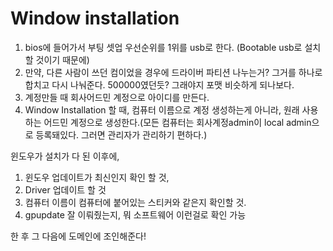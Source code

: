 # Window installation

1. bios에 들어가서 부팅 셋업 우선순위를 1위를 usb로 한다. (Bootable usb로 설치할 것이기 때문에)
2. 만약, 다른 사람이 쓰던 컴이었을 경우에 드라이버 파티션 나누는거? 그거를 하나로 합치고 다시 나눠준다. 500000였던듯? 그래야지 포맷 비슷하게 되나보다.
3. 계정만들 때 회사어드민 계정으로 아이디를 만든다.
4. Window Installation 할 때, 컴퓨터 이름으로 계정 생성하는게 아니라, 원래 사용하는 어드민 계정으로 생성한다.(모든 컴퓨터는 회사계정admin이 local admin으로 등록돼있다. 그러면 관리자가 관리하기 편하다.)

윈도우가 설치가 다 된 이후에, 

1. 윈도우 업데이트가 최신인지 확인 할 것,
2. Driver 업데이트 할 것
3. 컴퓨터 이름이 컴퓨터에 붙어있는 스티커와 같은지 확인할 것.
4. gpupdate 잘 이뤄줬는지, 뭐 소프트웨어 이런걸로 확인 가능

한 후 그 다음에 도메인에 조인해준다!